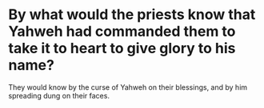 # By what would the priests know that Yahweh had commanded them to take it to heart to give glory to his name?

They would know by the curse of Yahweh on their blessings, and by him spreading dung on their faces.
